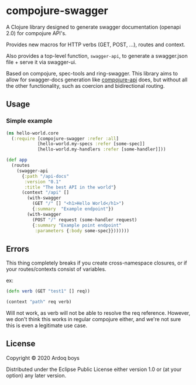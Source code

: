 # compojure-swagger

A Clojure library designed to generate swagger documentation (openapi 2.0) for compojure API's.

Provides new macros for HTTP verbs (GET, POST, ...), routes and context.

Also provides a top-level function, `swagger-api`, to generate a swagger.json file + serve it via swagger-ui.

Based on compojure, spec-tools and ring-swagger.
This library aims to allow for swagger-docs generation like [compojure-api](https://github.com/metosin/compojure-api) does,
but without all the other functionality, such as coercion and bidirectional routing.

## Usage
### Simple example
```clojure
(ns hello-world.core
  (:require [compojure-swagger :refer :all]
            [hello-world.my-specs :refer [some-spec]]
            [hello-world.my-handlers :refer [some-handler]]))

(def app
  (routes
    (swagger-api
      {:path "/api-docs"
       :version "0.1"
       :title "The best API in the world"}
      (context "/api" []
        (with-swagger
          (GET "/" [] "<h1>Hello World</h1>")
          {:summary  "Example endpoint"})
        (with-swagger
          (POST "/" request (some-handler request)
          {:summary "Example point endpoint"
           :parameters {:body some-spec}}))))))
```

## Errors

This thing completely breaks if you create cross-namespace closures, or if your routes/contexts consist of variables.

ex:
```clojure
(defn verb (GET "test1" [] req))

(context "path" req verb)
```
Will not work, as verb will not be able to resolve the req reference. However, we don't think this works in regular compojure either, and we're not sure this is even a legitimate use case.


## License

Copyright © 2020 Ardoq boys

Distributed under the Eclipse Public License either version 1.0 or (at
your option) any later version.
